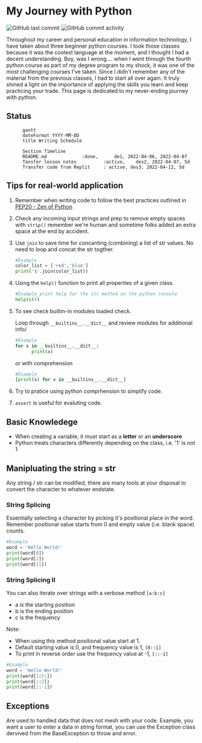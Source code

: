 # My Journey with Python
![GitHub last commit](https://img.shields.io/github/last-commit/ahmad-buhari/python-basics)
![GitHub commit activity](https://img.shields.io/github/commit-activity/m/ahmad-buhari/python-basics)

Throughout my career and personal education in information technology, I have taken about three beginner python courses. I took those classes because it was the coolest language at the moment, and I thought I had a decent understanding. Boy, was I wrong.... when I went through the fourth python course as part of my degree program to my shock, it was one of the most challenging courses I've taken. Since I didn't remember any of the material from the previous classes,  I had to start all over again. It truly shined a light on the importance of applying the skills you learn and keep practicing your trade. This page is dedicated to my never-ending journey with python.

## Status

```mermaid
      gantt
      dateFormat YYYY-MM-DD
      title Writing Schedule
      
      Section Timeline
      README.md             :done,      de1, 2022-04-06, 2022-04-07
      Tansfer lesson notes          :active,    des2, 2022-04-07, 5d
      Transfer code from Replit     : active, des3, 2022-04-12, 5d
```



## Tips for real-world application

1. Remember when writing code to follow the best practices outlined in [PEP20 - Zen of Python](https://peps.python.org/pep-0020/)

2. Check any incoming input strings and prep to remove empty spaces with `strip()` remember we're human and sometime folks added an extra space at the end by accident. 

3. Use `join` to save time for concanting (combining) a list of str values. No need to loop and concat the str togther.
  
      ```python
      #Example
      color_list = ['red','blue']
      print('$'.join(color_list))
      ```   


4. Using the `help()` function to print all properties of a given class.

      ```python
      #Example print help for the str method on the python console
      help(str)
      
      ```


5. To see check builtin-in modules loaded check.

      Loop through `__builtins__.__dict__` and review modules for additional info/
      ```python
      #Example
      for x in __builtins__.__dict__:
            print(x)
      ```
      or with comprehension
      ```python
      #Example
      [print(x) for x in __builtins__.__dict__]
      ```
6. Try to pratice using python comprhension to simplify code.  

7. `assert` is useful for evaluting code. 


## Basic Knowledege
- When creating a variable, it must start as a **letter** or an **underscore**
- Python treats characters differently depending on the class, i.e. '1' is not 1

## Manipluating the string = str 
Any string / str can be modified, there are many tools at your disposal to convert the character to whatever endstate.

### String Splicing
Essentially selecting a character by picking it's positional place in the word. Remember positional value starts from 0 and empty value (i.e. blank space) counts.
```python
#Example
word = 'Hello World!'
print(word[0])
print(word[1])
print(word[11])
```

### String Splicing II
You can also iterate over strings with a verbose method `[a:b:c]`
- a is the starting position
- b is the ending position
- c is the frequency

Note: 
- When using this method positional value start at 1.
- Default starting value is 0, and  frequency value is 1, `[0::1]`
- To print in reverse order use the frequency value at -1, `[::-1]`

```python
#Example
word = 'Hello World!'
print(word[1:5:])
print(word[::2])
print(word[::-1])

```

## Exceptions
Are used to handled data that does not mesh with your code. Example, you want a user to enter a data in string format, you can use the Exception class dervived from the BaseException to throw and error.


